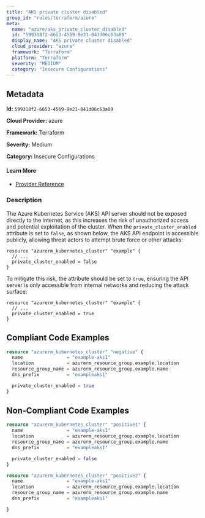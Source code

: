 ```yaml
---
title: "AKS private cluster disabled"
group_id: "rules/terraform/azure"
meta:
  name: "azure/aks_private_cluster_disabled"
  id: "599318f2-6653-4569-9e21-041d06c63a89"
  display_name: "AKS private cluster disabled"
  cloud_provider: "azure"
  framework: "Terraform"
  platform: "Terraform"
  severity: "MEDIUM"
  category: "Insecure Configurations"
---
```

## Metadata

**Id:** `599318f2-6653-4569-9e21-041d06c63a89`

**Cloud Provider:** azure

**Framework:** Terraform

**Severity:** Medium

**Category:** Insecure Configurations

#### Learn More

 - [Provider Reference](https://registry.terraform.io/providers/hashicorp/azurerm/latest/docs/resources/kubernetes_cluster#private_cluster_enabled)

### Description

 The Azure Kubernetes Service (AKS) API server should not be exposed directly to the internet, as this increases the risk of unauthorized access and potential exploitation of the cluster. When the `private_cluster_enabled` attribute is set to `false`, as shown below, the AKS API endpoint is accessible publicly, allowing threat actors to attempt brute force or other attacks:

```
resource "azurerm_kubernetes_cluster" "example" {
  // ...
  private_cluster_enabled = false
}
```

To mitigate this risk, the attribute should be set to `true`, ensuring the API server is only accessible from internal networks and reducing the attack surface:

```
resource "azurerm_kubernetes_cluster" "example" {
  // ...
  private_cluster_enabled = true
}
```


## Compliant Code Examples
```terraform
resource "azurerm_kubernetes_cluster" "negative" {
  name                = "example-aks1"
  location            = azurerm_resource_group.example.location
  resource_group_name = azurerm_resource_group.example.name
  dns_prefix          = "exampleaks1"

  private_cluster_enabled = true
}

```
## Non-Compliant Code Examples
```terraform
resource "azurerm_kubernetes_cluster" "positive1" {
  name                = "example-aks1"
  location            = azurerm_resource_group.example.location
  resource_group_name = azurerm_resource_group.example.name
  dns_prefix          = "exampleaks1"

  private_cluster_enabled = false
}

```

```terraform
resource "azurerm_kubernetes_cluster" "positive2" {
  name                = "example-aks1"
  location            = azurerm_resource_group.example.location
  resource_group_name = azurerm_resource_group.example.name
  dns_prefix          = "exampleaks1"

}

```